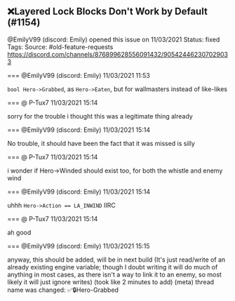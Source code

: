 ## ❌Layered Lock Blocks Don't Work by Default (#1154)
@EmilyV99 (discord: Emily) opened this issue on 11/03/2021
Status: fixed
Tags: 
Source: #old-feature-requests https://discord.com/channels/876899628556091432/905424462307029033


=== @EmilyV99 (discord: Emily) 11/03/2021 11:53

`bool Hero->Grabbed`, as `Hero->Eaten`, but for wallmasters instead of like-likes

=== @ P-Tux7 11/03/2021 15:14

sorry for the trouble
i thought this was a legitimate thing already

=== @EmilyV99 (discord: Emily) 11/03/2021 15:14

No trouble, it should have been
the fact that it was missed is silly

=== @ P-Tux7 11/03/2021 15:14

i wonder if Hero->Winded should exist too, for both the whistle and enemy wind

=== @EmilyV99 (discord: Emily) 11/03/2021 15:14

uhhh
`Hero->Action == LA_INWIND` IIRC

=== @ P-Tux7 11/03/2021 15:14

ah good

=== @EmilyV99 (discord: Emily) 11/03/2021 15:15

anyway, this should be added, will be in next build
(It's just read/write of an already existing engine variable; though I doubt writing it will do much of anything in most cases, as there isn't a way to link it to an enemy, so most likely it will just ignore writes)
(took like 2 minutes to add)
(meta) thread name was changed: ✅🔒Hero-Grabbed
